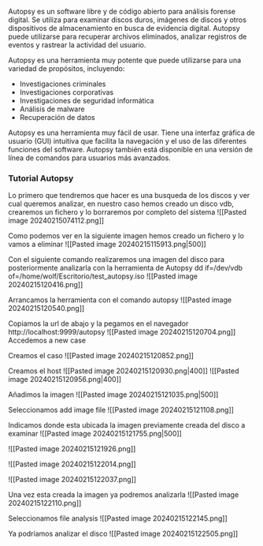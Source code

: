 Autopsy es un software libre y de código abierto para análisis forense digital. Se utiliza para examinar discos duros, imágenes de discos y otros dispositivos de almacenamiento en busca de evidencia digital. Autopsy puede utilizarse para recuperar archivos eliminados, analizar registros de eventos y rastrear la actividad del usuario.

Autopsy es una herramienta muy potente que puede utilizarse para una variedad de propósitos, incluyendo:

- Investigaciones criminales
- Investigaciones corporativas
- Investigaciones de seguridad informática
- Análisis de malware
- Recuperación de datos

Autopsy es una herramienta muy fácil de usar. Tiene una interfaz gráfica de usuario (GUI) intuitiva que facilita la navegación y el uso de las diferentes funciones del software. Autopsy también está disponible en una versión de línea de comandos para usuarios más avanzados.

### Tutorial Autopsy

Lo primero que tendremos que hacer es una busqueda de los discos y ver cual queremos analizar, en nuestro caso hemos creado un disco vdb, crearemos un fichero y lo borraremos por completo del sistema
![[Pasted image 20240215074112.png]]

Como podemos ver en la siguiente imagen hemos creado un fichero y lo vamos a eliminar
![[Pasted image 20240215115913.png|500]]

Con el siguiente comando realizaremos una imagen del disco para posteriormente analizarla con la herramienta de Autopsy
dd if=/dev/vdb of=/home/wolf/Escritorio/test_autopsy.iso
![[Pasted image 20240215120416.png]]

Arrancamos la herramienta con el comando
autopsy
![[Pasted image 20240215120540.png]]

Copiamos la url de abajo y la pegamos en el navegador
http://localhost:9999/autopsy
![[Pasted image 20240215120704.png]]
Accedemos a new case

Creamos el caso
![[Pasted image 20240215120852.png]]

Creamos el host
![[Pasted image 20240215120930.png|400]]
![[Pasted image 20240215120956.png|400]]

Añadimos la imagen
![[Pasted image 20240215121035.png|500]]

Seleccionamos add image file
![[Pasted image 20240215121108.png]]

Indicamos donde esta ubicada la imagen previamente creada del disco a examinar
![[Pasted image 20240215121755.png|500]]

![[Pasted image 20240215121926.png]]

![[Pasted image 20240215122014.png]]

![[Pasted image 20240215122037.png]]

Una vez esta creada la imagen ya podremos analizarla
![[Pasted image 20240215122110.png]]

Seleccionamos file analysis
![[Pasted image 20240215122145.png]]


Ya podríamos analizar el disco
![[Pasted image 20240215122505.png]]

